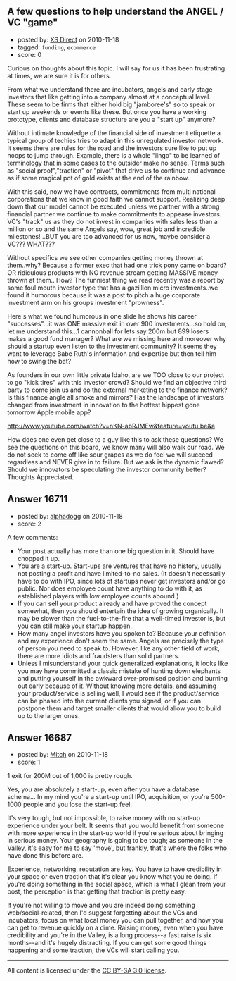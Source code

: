 ## A few questions to help understand the ANGEL / VC "game"

- posted by: [XS Direct](https://stackexchange.com/users/-1/4834-xs-direct) on 2010-11-18
- tagged: `funding`, `ecommerce`
- score: 0

Curious on thoughts about this topic. I will say for us it has been frustrating at times, we are sure it is for others. 

From what we understand there are incubators, angels and early stage investors that like getting into a company almost at a conceptual level. These seem to be firms that either hold big "jamboree's" so to speak or start up weekends or events like these. But once you have a working prototype, clients and database structure are you a "start up" anymore?

Without intimate knowledge of the financial side of investment etiquette a typical group of techies tries to adapt in this unregulated investor network. It seems there are rules for the road and the investors sure like to put up hoops to jump through. Example, there is a whole "lingo" to be learned of terminology that in some cases to the outsider make no sense. Terms such as "social proof","traction" or "pivot" that drive us to continue and advance as if some magical pot of gold exists at the end of the rainbow. 

With this said, now we have contracts, commitments from multi national corporations that we know in good faith we cannot support. Realizing deep down that our model cannot be executed unless we partner with a strong financial partner we continue to make commitments to appease investors. VC's "track" us as they do not invest in companies with sales less than a million or so and the same Angels say, wow, great job and incredible milestones! ..BUT you are too advanced for us now, maybe consider a VC??? WHAT???  

Without specifics we see other companies getting money thrown at them..why? Because a former exec that had one trick pony came on board? OR ridiculous products with NO revenue stream getting MASSIVE money thrown at them.. How? The funniest thing we read recently was a report by some foul mouth investor type that has a gazillion micro investments..we found it humorous because it was a post to pitch a huge corporate investment arm on his groups investment "prowness".

Here's what we found humorous in one slide he shows his career "successes"...it was ONE massive exit in over 900 investments...so hold on, let me understand this...1 cannonball for lets say 200m but 899 losers makes a good fund manager? What are we missing here and moreover why should a startup even listen to the investment community? It seems they want to leverage Babe Ruth's information and expertise but then tell him how to swing the bat? 

As founders in our own little private Idaho, are we TOO close to our project to go "kick tires" with this investor crowd? Should we find an objective third party to come join us and do the external marketing to the finance network? Is this finance angle all smoke and mirrors? Has the landscape of investors changed from investment in innovation to the hottest hippest gone tomorrow Apple mobile app? 

http://www.youtube.com/watch?v=nKN-abRJMEw&feature=youtu.be&a

How does one even get close to a guy like this to ask these questions? We see the questions on this board, we know many will also walk our road. We do not seek to come off like sour grapes as we do feel we will succeed regardless and NEVER give in to failure. But we ask is the dynamic flawed? Should we innovators be speculating the investor community better? 
Thoughts Appreciated.


## Answer 16711

- posted by: [alphadogg](https://stackexchange.com/users/-1/3197-alphadogg) on 2010-11-18
- score: 2

A few comments:

 - Your post actually has more than one big question in it. Should have chopped it up.
 - You are a start-up. Start-ups are ventures that have no history, usually not posting a profit and have limited-to-no sales. (It doesn't necessarily have to do with IPO, since lots of startups never get investors and/or go public. Nor does employee count have anything to do with it, as established players with low employee counts abound.)
 - If you can sell your product already and have proved the concept somewhat, then you should entertain the idea of growing organically. It may be slower than the fuel-to-the-fire that a well-timed investor is, but you can still make your startup happen.
 - How many angel investors have you spoken to? Because your definition and my experience don't seem the same. Angels are precisely the type of person you need to speak to. However, like any other field of work, there are more idiots and fraudsters than solid partners.
 - Unless I misunderstand your quick generalized explanations, it looks like you may have committed a classic mistake of hunting down elephants and putting yourself in the awkward over-promised position and burning out early because of it. Without knowing more details, and assuming your product/service is selling well, I would see if the product/service can be phased into the current clients you signed, or if you can postpone them and target smaller clients that would allow you to build up to the larger ones.


## Answer 16687

- posted by: [Mitch](https://stackexchange.com/users/-1/747-mitch) on 2010-11-18
- score: 1

1 exit for 200M out of 1,000 is pretty rough.

Yes, you are absolutely a start-up, even after you have a database schema...  In my mind you're a start-up until IPO, acquisition, or you're 500-1000 people and you lose the start-up feel.

It's very tough, but not impossible, to raise money with no start-up experience under your belt.  It seems that you would benefit from someone with more experience in the start-up world if you're serious about bringing in serious money.  Your geography is going to be tough; as someone in the Valley, it's easy for me to say 'move', but frankly, that's where the folks who have done this before are.

Experience, networking, reputation are key.  You have to have credibility in your space or even traction that it's clear you know what you're doing.  If you're doing something in the social space, which is what I glean from your post, the perception is that getting that traction is pretty easy.

If you're not willing to move and you are indeed doing something web/social-related, then I'd suggest forgetting about the VCs and incubators, focus on what local money you can pull together, and how you can get to revenue quickly on a dime.  Raising money, even when you have credibility and you're in the Valley, is a long process--a fast raise is six months--and it's hugely distracting.  If you can get some good things happening and some traction, the VCs will start calling you.



---

All content is licensed under the [CC BY-SA 3.0 license](https://creativecommons.org/licenses/by-sa/3.0/).
